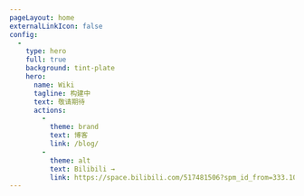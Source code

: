 ```yaml
---
pageLayout: home
externalLinkIcon: false
config:
  -
    type: hero
    full: true
    background: tint-plate
    hero:
      name: Wiki
      tagline: 构建中
      text: 敬请期待
      actions:
        -
          theme: brand
          text: 博客
          link: /blog/
        -
          theme: alt
          text: Bilibili →
          link: https://space.bilibili.com/517481506?spm_id_from=333.1007.0.0
---
```

